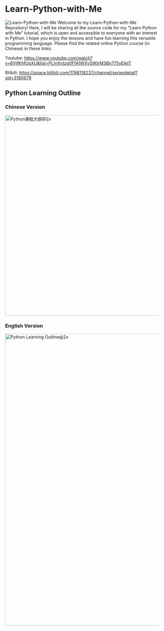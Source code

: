 # Learn-Python-with-Me
![Learn-Python-with-Me](https://socialify.git.ci/XingshengXu/Learn-Python-with-Me/image?description=1&font=Inter&language=1&logo=https%3A%2F%2Fcyberhongtu.files.wordpress.com%2F2023%2F03%2Fcyberhongtu-logo-4.png%3Fresize%3D668%252C668&name=1&pattern=Signal&theme=Auto)
Welcome to my Learn-Python-with-Me Repository! Here, I will be sharing all the source code for my "Learn Python with Me" tutorial, which is open and accessible to everyone with an interest in Python. I hope you enjoy the lessons and have fun learning this versatile programming language. Please find the related online Python course (in Chinese) in these links: 

Youtube: https://www.youtube.com/watch?v=6VjfKhfUpXU&list=PLmXntzg0FfA1WXySIKtrM3Bn775yEiktT

Bilibili: https://space.bilibili.com/1788118237/channel/seriesdetail?sid=3180679

## Python Learning Outline
### Chinese Version
<img width="657" alt="Python课程大纲@2x" src="https://github.com/XingshengXu/Learn-Python-with-Me/assets/125934684/a11985ed-1bcb-476b-bf98-fe350ecd20f2">

### English Version
<img width="957" alt="Python Learning Outline@2x" src="https://github.com/XingshengXu/Learn-Python-with-Me/assets/125934684/65802b2c-8c3f-4bd6-be15-0129f454ed28">

